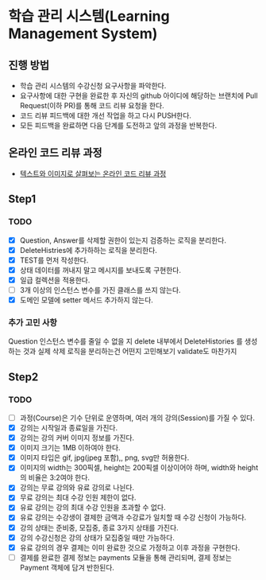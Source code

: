 # 학습 관리 시스템(Learning Management System)
## 진행 방법
* 학습 관리 시스템의 수강신청 요구사항을 파악한다.
* 요구사항에 대한 구현을 완료한 후 자신의 github 아이디에 해당하는 브랜치에 Pull Request(이하 PR)를 통해 코드 리뷰 요청을 한다.
* 코드 리뷰 피드백에 대한 개선 작업을 하고 다시 PUSH한다.
* 모든 피드백을 완료하면 다음 단계를 도전하고 앞의 과정을 반복한다.

## 온라인 코드 리뷰 과정
* [텍스트와 이미지로 살펴보는 온라인 코드 리뷰 과정](https://github.com/next-step/nextstep-docs/tree/master/codereview)

## Step1

###  TODO
- [x] Question, Answer를 삭제할 권한이 있는지 검증하는 로직을 분리한다.
- [x] DeleteHistries에 추가하하는 로직을 분리한다.
- [x] TEST를 먼저 작성한다.
- [x] 상태 데이터를 꺼내지 말고 메시지를 보내도록 구현한다.
- [x] 일급 컬렉션을 적용한다.
- [ ] 3개 이상의 인스턴스 변수를 가진 클래스를 쓰지 않는다.
- [x] 도메인 모델에 setter 메서드 추가하지 않는다.

### 추가 고민 사항
Question 인스턴스 변수를 줄일 수 없을 지
delete 내부에서 DeleteHistories 를 생성하는 것과 실제 삭제 로직을 분리하는건 어떤지 고민해보기
validate도 마찬가지


## Step2

### TODO
- [ ] 과정(Course)은 기수 단위로 운영하며, 여러 개의 강의(Session)를 가질 수 있다. 
- [x] 강의는 시작일과 종료일을 가진다. 
- [x] 강의는 강의 커버 이미지 정보를 가진다. 
- [x] 이미지 크기는 1MB 이하여야 한다. 
- [x] 이미지 타입은 gif, jpg(jpeg 포함),, png, svg만 허용한다. 
- [x] 이미지의 width는 300픽셀, height는 200픽셀 이상이어야 하며, width와 height의 비율은 3:2여야 한다. 
- [x] 강의는 무료 강의와 유료 강의로 나뉜다. 
- [x] 무료 강의는 최대 수강 인원 제한이 없다. 
- [x] 유료 강의는 강의 최대 수강 인원을 초과할 수 없다. 
- [x] 유료 강의는 수강생이 결제한 금액과 수강료가 일치할 때 수강 신청이 가능하다. 
- [x] 강의 상태는 준비중, 모집중, 종료 3가지 상태를 가진다. 
- [x] 강의 수강신청은 강의 상태가 모집중일 때만 가능하다. 
- [x] 유료 강의의 경우 결제는 이미 완료한 것으로 가정하고 이후 과정을 구현한다. 
- [ ] 결제를 완료한 결제 정보는 payments 모듈을 통해 관리되며, 결제 정보는 Payment 객체에 담겨 반한된다.
